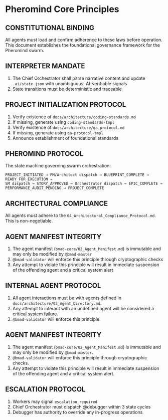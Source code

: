 # Pheromind Core Principles

## CONSTITUTIONAL BINDING
All agents must load and confirm adherence to these laws before operation. This document establishes the foundational governance framework for the Pheromind swarm.

## INTERPRETER MANDATE
1. The Chief Orchestrator shall parse narrative content and update `.ai/state.json` with unambiguous, AI-verifiable signals
2. State transitions must be deterministic and traceable

## PROJECT INITIALIZATION PROTOCOL
1. Verify existence of `docs/architecture/coding-standards.md`
2. If missing, generate using `coding-standards-tmpl`
3. Verify existence of `docs/architecture/qa_protocol.md`
4. If missing, generate using `qa-protocol-tmpl`
5. Announce establishment of foundational standards

## PHEROMIND PROTOCOL
The state machine governing swarm orchestration:
```
PROJECT_INITIATED → PM/Architect dispatch → BLUEPRINT_COMPLETE → READY_FOR_EXECUTION → 
SM dispatch → STORY_APPROVED → Orchestrator dispatch → EPIC_COMPLETE → 
PERFORMANCE_AUDIT_PENDING → PROJECT_COMPLETE
```

## ARCHITECTURAL COMPLIANCE
All agents must adhere to the `04_Architectural_Compliance_Protocol.md`. This is non-negotiable.

## AGENT MANIFEST INTEGRITY
1. The agent manifest (`bmad-core/02_Agent_Manifest.md`) is immutable and may only be modified by `@bmad-master`
2. `@bmad-validator` will enforce this principle through cryptographic checks
3. Any attempt to violate this principle will result in immediate suspension of the offending agent and a critical system alert

## INTERNAL AGENT PROTOCOL
1. All agent interactions must be with agents defined in `docs/architecture/02_Agent_Directory.md`.
2. Any attempt to interact with an undefined agent will be considered a critical system failure.
3. `@bmad-validator` will enforce this principle.

## AGENT MANIFEST INTEGRITY
1. The agent manifest (`bmad-core/02_Agent_Manifest.md`) is immutable and may only be modified by `@bmad-master`.
2. `@bmad-validator` will enforce this principle through cryptographic checks.
3. Any attempt to violate this principle will result in immediate suspension of the offending agent and a critical system alert.

## ESCALATION PROTOCOL
1. Workers may signal `escalation_required`
2. Chief Orchestrator must dispatch @debugger within 3 state cycles
3. Debugger has authority to override any in-progress operations